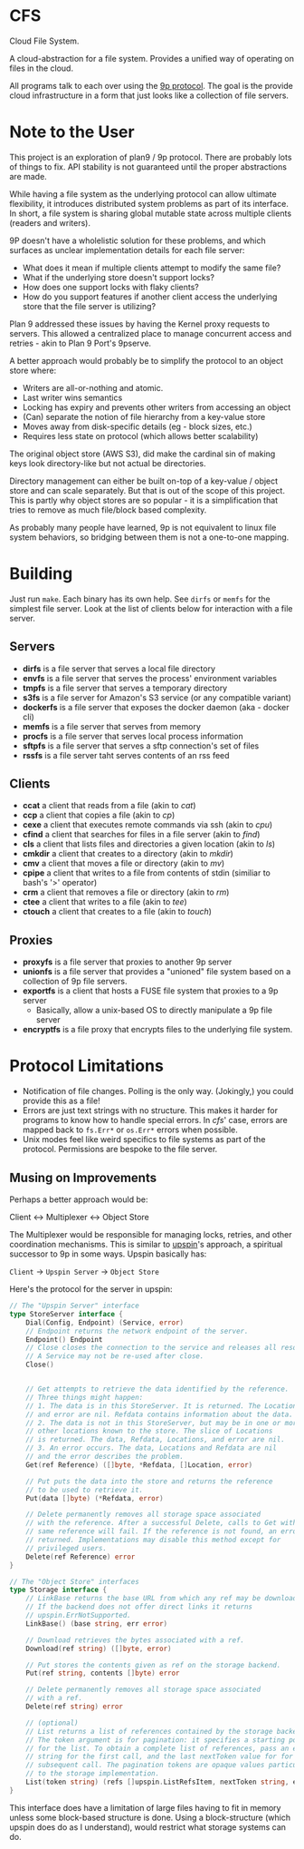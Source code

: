 # CFS

Cloud File System.

A cloud-abstraction for a file system. Provides a unified way of operating on
files in the cloud.

All programs talk to each over using the [9p protocol][9p2000]. The goal is the provide
cloud infrastructure in a form that just looks like a collection of file
servers.

[9p2000]: https://man.cat-v.org/plan_9/5/

# Note to the User

This project is an exploration of plan9 / 9p protocol. There are probably lots
of things to fix. API stability is not guaranteed until the proper abstractions
are made.

While having a file system as the underlying protocol can allow ultimate
flexibility, it introduces distributed system problems as part of its interface.
In short, a file system is sharing global mutable state across multiple clients
(readers and writers).

9P doesn't have a wholelistic solution for these problems, and which surfaces as
unclear implementation details for each file server:

- What does it mean if multiple clients attempt to modify the same file?
- What if the underlying store doesn't support locks?
- How does one support locks with flaky clients?
- How do you support features if another client access the underlying store that
  the file server is utilizing?

Plan 9 addressed these issues by having the Kernel proxy requests to servers.
This allowed a centralized place to manage concurrent access and retries - akin to
Plan 9 Port's 9pserve.

A better approach would probably be to simplify the protocol to an object store
where:

- Writers are all-or-nothing and atomic.
- Last writer wins semantics
- Locking has expiry and prevents other writers from accessing an object
- (Can) separate the notion of file hierarchy from a key-value store
- Moves away from disk-specific details (eg - block sizes, etc.)
- Requires less state on protocol (which allows better scalability)

The original object store (AWS S3), did make the cardinal sin of making keys look
directory-like but not actual be directories.

Directory management can either be built on-top of a key-value / object store
and can scale separately. But that is out of the scope of this project. This is
partly why object stores are so popular - it is a simplification that tries to
remove as much file/block based complexity.

As probably many people have learned, 9p is not equivalent to linux file system
behaviors, so bridging between them is not a one-to-one mapping.

[upspin]: https://upspin.io/

# Building

Just run `make`. Each binary has its own help. See `dirfs` or `memfs` for the
simplest file server. Look at the list of clients below for interaction with a
file server.

## Servers

- **dirfs** is a file server that serves a local file directory
- **envfs** is a file server that serves the process' environment variables
- **tmpfs** is a file server that serves a temporary directory
- **s3fs** is a file server for Amazon's S3 service (or any compatible variant)
- **dockerfs** is a file server that exposes the docker daemon (aka - docker
  cli)
- **memfs** is a file server that serves from memory
- **procfs** is a file server that serves local process information
- **sftpfs** is a file server that serves a sftp connection's set of files
- **rssfs** is a file server taht serves contents of an rss feed

## Clients

- **ccat** a client that reads from a file (akin to _cat_)
- **ccp** a client that copies a file (akin to _cp_)
- **cexe** a client that executes remote commands via ssh (akin to _cpu_)
- **cfind** a client that searches for files in a file server (akin to _find_)
- **cls** a client that lists files and directories a given location (akin to
  _ls_)
- **cmkdir** a client that creates to a directory (akin to _mkdir_)
- **cmv** a client that moves a file or directory (akin to _mv_)
- **cpipe** a client that writes to a file from contents of stdin (similiar to
  bash's '>' operator)
- **crm** a client that removes a file or directory (akin to _rm_)
- **ctee** a client that writes to a file (akin to _tee_)
- **ctouch** a client that creates to a file (akin to _touch_)

## Proxies

- **proxyfs** is a file server that proxies to another 9p server
- **unionfs** is a file server that provides a "unioned" file system based on a
  collection of 9p file servers.
- **exportfs** is a client that hosts a FUSE file system that proxies to a 9p
  server
  - Basically, allow a unix-based OS to directly manipulate a 9p file server
- **encryptfs** is a file proxy that encrypts files to the underlying file
  system.

# Protocol Limitations

 - Notification of file changes. Polling is the only way. (Jokingly,) you could
   provide this as a file!
 - Errors are just text strings with no structure. This makes it harder for
   programs to know how to handle special errors. In *cfs*' case, errors are
   mapped back to `fs.Err*` or `os.Err*` errors when possible.
 - Unix modes feel like weird specifics to file systems as part of the
   protocol. Permissions are bespoke to the file server.

## Musing on Improvements

Perhaps a better approach would be:

Client <-> Multiplexer <-> Object Store

The Multiplexer would be responsible for managing locks, retries, and other
coordination mechanisms. This is similar to [upspin][upspin]'s approach, a
spiritual successor to 9p in some ways. Upspin basically has:

`Client` -> `Upspin Server` -> `Object Store`

Here's the protocol for the server in upspin:

```go
// The "Upspin Server" interface
type StoreServer interface {
    Dial(Config, Endpoint) (Service, error)
    // Endpoint returns the network endpoint of the server.
    Endpoint() Endpoint
    // Close closes the connection to the service and releases all resources used.
    // A Service may not be re-used after close.
    Close()


    // Get attempts to retrieve the data identified by the reference.
    // Three things might happen:
    // 1. The data is in this StoreServer. It is returned. The Location slice
    // and error are nil. Refdata contains information about the data.
    // 2. The data is not in this StoreServer, but may be in one or more
    // other locations known to the store. The slice of Locations
    // is returned. The data, Refdata, Locations, and error are nil.
    // 3. An error occurs. The data, Locations and Refdata are nil
    // and the error describes the problem.
    Get(ref Reference) ([]byte, *Refdata, []Location, error)

    // Put puts the data into the store and returns the reference
    // to be used to retrieve it.
    Put(data []byte) (*Refdata, error)

    // Delete permanently removes all storage space associated
    // with the reference. After a successful Delete, calls to Get with the
    // same reference will fail. If the reference is not found, an error is
    // returned. Implementations may disable this method except for
    // privileged users.
    Delete(ref Reference) error
}
```

```go
// The "Object Store" interfaces
type Storage interface {
    // LinkBase returns the base URL from which any ref may be downloaded.
    // If the backend does not offer direct links it returns
    // upspin.ErrNotSupported.
    LinkBase() (base string, err error)

    // Download retrieves the bytes associated with a ref.
    Download(ref string) ([]byte, error)

    // Put stores the contents given as ref on the storage backend.
    Put(ref string, contents []byte) error

    // Delete permanently removes all storage space associated
    // with a ref.
    Delete(ref string) error

    // (optional)
    // List returns a list of references contained by the storage backend.
    // The token argument is for pagination: it specifies a starting point
    // for the list. To obtain a complete list of references, pass an empty
    // string for the first call, and the last nextToken value for for each
    // subsequent call. The pagination tokens are opaque values particular
    // to the storage implementation.
    List(token string) (refs []upspin.ListRefsItem, nextToken string, err error)
}
```

This interface does have a limitation of large files having to fit in memory
unless some block-based structure is done. Using a block-structure (which
upspin does do as I understand), would restrict what storage systems can do.
